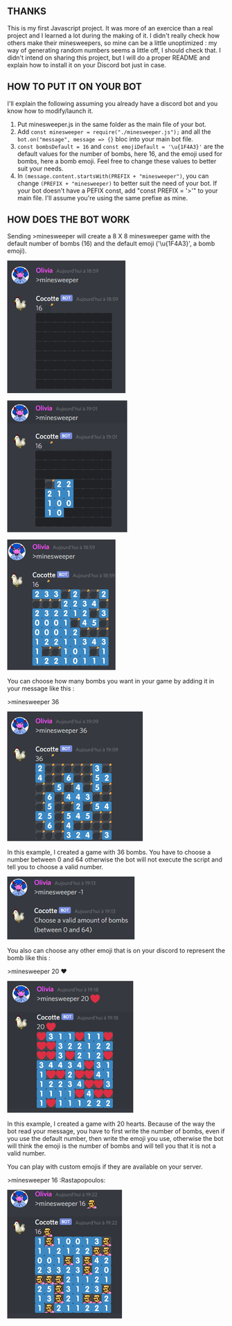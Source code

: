 
## THANKS 

This is my first Javascript project. It was more of an exercice than a real project and I learned a lot during the making of it. I didn't really check how others make their minesweepers, so mine can be a little unoptimized : my way of generating random numbers seems a little off, I should check that. I didn't intend on sharing this project, but I will do a proper README and explain how to install it on your Discord bot just in case.


## HOW TO PUT IT ON YOUR BOT

I'll explain the following assuming you already have a discord bot and you know how to modify/launch it.

1. Put minesweeper.js in the same folder as the main file of your bot.
2. Add `const minesweeper = require("./minesweeper.js");` and all the `bot.on("message", message => {}` bloc into your main bot file.
3. `const bombsDefault = 16` and `const emojiDefault = '\u{1F4A3}'` are the default values for the number of bombs, here 16, and the emoji used for bombs, here a bomb emoji. Feel free to change these values to better suit your needs.
4. In `(message.content.startsWith(PREFIX + "minesweeper")`, you can change `(PREFIX + "minesweeper)` to better suit the need of your bot. If your bot doesn't have a PEFIX const, add "const PREFIX = '>'" to your main file. I'll assume you're using the same prefixe as mine.

## HOW DOES THE BOT WORK

Sending >minesweeper will create a 8 X 8 minesweeper game with the default number of bombs (16) and the default emoji ('\u{1F4A3}', a bomb emoji).

![Screenshot: an 8x8 grid filled with black squares](./screenshots/screenshot1.png)

![Screenshot: clicking on a black square will reveal the content of it](./screenshots/screenshot2.png)

![Screenshot: 16 bombs in the game](./screenshots/screenshot3.png)

You can choose how many bombs you want in your game by adding it in your message like this :

\>minesweeper 36

![Screenshot: 36 bombs in the game](./screenshots/screenshot4.png)

In this example, I created a game with 36 bombs. You have to choose a number between 0 and 64 otherwise the bot will not execute the script and tell you to choose a valid number.

![Screenshot: bot telling you to choose a valid amount of bombs](./screenshots/screenshot7.png)

You also can choose any other emoji that is on your discord to represent the bomb like this :

\>minesweeper 20 :heart:

![Screenshot: 20 hearts in the grid](./screenshots/screenshot5.png)

In this example, I created a game with 20 hearts. Because of the way the bot read your message, you have to first write the number of bombs, even if you use the default number, then write the emoji you use, otherwise the bot will think the emoji is the number of bombs and will tell you that it is not a valid number.

You can play with custom emojis if they are available on your server.

\>minesweeper 16 :Rastapopoulos:

![Screenshot: grid with 16 Rastapopoulos](./screenshots/screenshot6.png)







